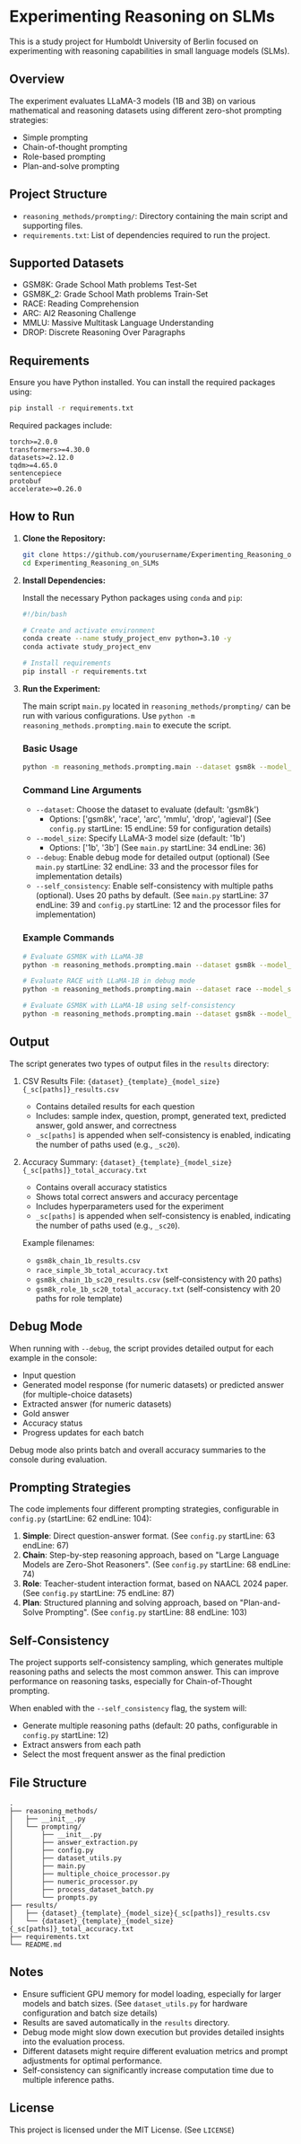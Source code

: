 # Experimenting Reasoning on SLMs

This is a study project for Humboldt University of Berlin focused on experimenting with reasoning capabilities in small language models (SLMs).

## Overview

The experiment evaluates LLaMA-3 models (1B and 3B) on various mathematical and reasoning datasets using different zero-shot prompting strategies:
- Simple prompting
- Chain-of-thought prompting
- Role-based prompting
- Plan-and-solve prompting

## Project Structure

- `reasoning_methods/prompting/`: Directory containing the main script and supporting files.
- `requirements.txt`: List of dependencies required to run the project.

## Supported Datasets

- GSM8K: Grade School Math problems Test-Set
- GSM8K_2: Grade School Math problems Train-Set
- RACE: Reading Comprehension
- ARC: AI2 Reasoning Challenge
- MMLU: Massive Multitask Language Understanding
- DROP: Discrete Reasoning Over Paragraphs

## Requirements

Ensure you have Python installed. You can install the required packages using:

```bash
pip install -r requirements.txt
```

Required packages include:
```
torch>=2.0.0
transformers>=4.30.0
datasets>=2.12.0
tqdm>=4.65.0
sentencepiece
protobuf
accelerate>=0.26.0
```

## How to Run

1. **Clone the Repository:**

   ```bash
   git clone https://github.com/yourusername/Experimenting_Reasoning_on_SLMs.git
   cd Experimenting_Reasoning_on_SLMs
   ```

2. **Install Dependencies:**

   Install the necessary Python packages using `conda` and `pip`:

   ```bash
   #!/bin/bash

   # Create and activate environment
   conda create --name study_project_env python=3.10 -y
   conda activate study_project_env

   # Install requirements
   pip install -r requirements.txt
   ```

3. **Run the Experiment:**

   The main script `main.py` located in `reasoning_methods/prompting/` can be run with various configurations. Use `python -m reasoning_methods.prompting.main` to execute the script.

   ### Basic Usage
   ```bash
   python -m reasoning_methods.prompting.main --dataset gsm8k --model_size 3b
   ```

   ### Command Line Arguments
   - `--dataset`: Choose the dataset to evaluate (default: 'gsm8k')
     - Options: ['gsm8k', 'race', 'arc', 'mmlu', 'drop', 'agieval'] (See `config.py` startLine: 15 endLine: 59 for configuration details)
   - `--model_size`: Specify LLaMA-3 model size (default: '1b')
     - Options: ['1b', '3b'] (See `main.py` startLine: 34 endLine: 36)
   - `--debug`: Enable debug mode for detailed output (optional) (See `main.py` startLine: 32 endLine: 33 and the processor files for implementation details)
   - `--self_consistency`: Enable self-consistency with multiple paths (optional). Uses 20 paths by default. (See `main.py` startLine: 37 endLine: 39 and `config.py` startLine: 12 and the processor files for implementation)

   ### Example Commands
   ```bash
   # Evaluate GSM8K with LLaMA-3B
   python -m reasoning_methods.prompting.main --dataset gsm8k --model_size 3b

   # Evaluate RACE with LLaMA-1B in debug mode
   python -m reasoning_methods.prompting.main --dataset race --model_size 1b --debug

   # Evaluate GSM8K with LLaMA-1B using self-consistency
   python -m reasoning_methods.prompting.main --dataset gsm8k --model_size 1b --self_consistency
   ```

## Output

The script generates two types of output files in the `results` directory:

1. CSV Results File: `{dataset}_{template}_{model_size}{_sc[paths]}_results.csv`
   - Contains detailed results for each question
   - Includes: sample index, question, prompt, generated text, predicted answer, gold answer, and correctness
   - `_sc[paths]` is appended when self-consistency is enabled, indicating the number of paths used (e.g., `_sc20`).

2. Accuracy Summary: `{dataset}_{template}_{model_size}{_sc[paths]}_total_accuracy.txt`
   - Contains overall accuracy statistics
   - Shows total correct answers and accuracy percentage
   - Includes hyperparameters used for the experiment
   - `_sc[paths]` is appended when self-consistency is enabled, indicating the number of paths used (e.g., `_sc20`).

   Example filenames:
   - `gsm8k_chain_1b_results.csv`
   - `race_simple_3b_total_accuracy.txt`
   - `gsm8k_chain_1b_sc20_results.csv` (self-consistency with 20 paths)
   - `gsm8k_role_1b_sc20_total_accuracy.txt` (self-consistency with 20 paths for role template)

## Debug Mode

When running with `--debug`, the script provides detailed output for each example in the console:
- Input question
- Generated model response (for numeric datasets) or predicted answer (for multiple-choice datasets)
- Extracted answer (for numeric datasets)
- Gold answer
- Accuracy status
- Progress updates for each batch

Debug mode also prints batch and overall accuracy summaries to the console during evaluation.

## Prompting Strategies

The code implements four different prompting strategies, configurable in `config.py` (startLine: 62 endLine: 104):

1. **Simple**: Direct question-answer format. (See `config.py` startLine: 63 endLine: 67)
2. **Chain**: Step-by-step reasoning approach, based on "Large Language Models are Zero-Shot Reasoners". (See `config.py` startLine: 68 endLine: 74)
3. **Role**: Teacher-student interaction format, based on NAACL 2024 paper. (See `config.py` startLine: 75 endLine: 87)
4. **Plan**: Structured planning and solving approach, based on "Plan-and-Solve Prompting". (See `config.py` startLine: 88 endLine: 103)

## Self-Consistency

The project supports self-consistency sampling, which generates multiple reasoning paths and selects the most common answer. This can improve performance on reasoning tasks, especially for Chain-of-Thought prompting.

When enabled with the `--self_consistency` flag, the system will:
- Generate multiple reasoning paths (default: 20 paths, configurable in `config.py` startLine: 12)
- Extract answers from each path
- Select the most frequent answer as the final prediction

## File Structure

```
.
├── reasoning_methods/
│   ├── __init__.py
│   └── prompting/
│       ├── __init__.py
│       ├── answer_extraction.py
│       ├── config.py
│       ├── dataset_utils.py
│       ├── main.py
│       ├── multiple_choice_processor.py
│       ├── numeric_processor.py
│       ├── process_dataset_batch.py
│       └── prompts.py
├── results/
│   ├── {dataset}_{template}_{model_size}{_sc[paths]}_results.csv
│   └── {dataset}_{template}_{model_size}{_sc[paths]}_total_accuracy.txt
├── requirements.txt
└── README.md
```

## Notes

- Ensure sufficient GPU memory for model loading, especially for larger models and batch sizes. (See `dataset_utils.py` for hardware configuration and batch size details)
- Results are saved automatically in the `results` directory.
- Debug mode might slow down execution but provides detailed insights into the evaluation process.
- Different datasets might require different evaluation metrics and prompt adjustments for optimal performance.
- Self-consistency can significantly increase computation time due to multiple inference paths.

## License

This project is licensed under the MIT License. (See `LICENSE`)

